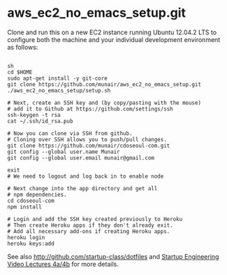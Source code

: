 aws_ec2_no_emacs_setup.git
=========
Clone and run this on a new EC2 instance running Ubuntu 12.04.2 LTS to
configure both the machine and your individual development environment as
follows:

```

sh
cd $HOME
sudo apt-get install -y git-core
git clone https://github.com/munair/aws_ec2_no_emacs_setup.git
./aws_ec2_no_emacs_setup/setup.sh   

# Next, create an SSH key and (by copy/pasting with the mouse)
# add it to Github at https://github.com/settings/ssh
ssh-keygen -t rsa
cat ~/.ssh/id_rsa.pub

# Now you can clone via SSH from github.
# Cloning over SSH allows you to push/pull changes.
git clone https://github.com/munair/cdoseoul-com.git
git config --global user.name Munair
git config --global user.email munair@gmail.com

exit
# We need to logout and log back in to enable node

# Next change into the app directory and get all
# npm dependencies.
cd cdoseoul-com
npm install

# Login and add the SSH key created previously to Heroku
# Then create Heroku apps if they don't already exit.
# Add all necessary add-ons if creating Heroku apps.
heroku login
heroku keys:add

```

See also http://github.com/startup-class/dotfiles and
[Startup Engineering Video Lectures 4a/4b](https://class.coursera.org/startup-001/lecture/index)
for more details.





